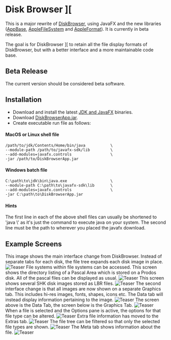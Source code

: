 # Disk Browser ][
This is a major rewrite of [DiskBrowser](https://github.com/dmolony/diskbrowser), using JavaFX and the new libraries ([AppBase](https://github.com/dmolony/AppBase), 
[AppleFileSystem](https://github.com/dmolony/AppleFileSystem) and 
[AppleFormat](https://github.com/dmolony/AppleFormat)). It is currently in beta release.
  
The goal is for DiskBrowser ][ to retain all the file display formats of DiskBrowser, but  with a better interface and a more maintainable code base.

## Beta Release
The current version should be considered beta software.

## Installation
- Download and install the latest [JDK and JavaFX](https://jdk.java.net/) binaries.
- Download [DiskBrowserApp.jar](https://github.com/dmolony/DiskBrowser2/releases).
- Create executable run file as follows:  

#### MacOS or Linux shell file
```
/path/to/jdk/Contents/Home/bin/java           \
--module-path /path/to/javafx-sdk/lib         \
--add-modules=javafx.controls                 \
-jar /path/to/DiskBrowserApp.jar
```  

#### Windows batch file
```
C:\path\to\jdk\bin\java.exe                   \
--module-path C:\path\to\javafx-sdk\lib       \
--add-modules=javafx.controls                 \
-jar C:\path\to\DiskBrowserApp.jar
```

#### Hints
The first line in each of the above shell files can usually be shortened to 'java   \\' as it's just the command to execute java on your system. The second line must be the path to wherever you placed the javafx download.
   
## Example Screens
This image shows the main interface change from DiskBrowser. Instead of separate tabs
 for each disk, the file tree expands each disk image in place.
![Teaser](screens/teaser1.png?raw=true "Data screen")
File systems within file systems can be accessed. This screen shows the directory
listing of a Pascal Area which is stored on a Prodos disk. All of the pascal files can
be displayed as usual.
![Teaser](screens/teaser7.png?raw=true "Pascal area on a prodos disk image")
This screen shows several SHK disk images stored as LBR files.
![Teaser](screens/teaser8.png?raw=true "SHK files on a prodos disk image")
The second interface change is that all images are now shown on a separate Graphics tab. This includes hi-res images, fonts, shapes, icons etc. The Data tab will instead display information pertaining to the image.
![Teaser](screens/pic01.png?raw=true "Data Tab")
The screen above is the Data Tab, the screen below is the Graphics Tab.
![Teaser](screens/pic02.png?raw=true "Graphics Tab")
When a file is selected and the Options pane is active, the options for that file type can be altered.
![Teaser](screens/teaser2.png?raw=true "Don't rely on this")
Extra file information has moved to the Extras tab.
![Teaser](screens/teaser3.png?raw=true "Other file types will have different output")
The file tree can be filtered so that only the selected file types are shown.
![Teaser](screens/teaser4.png?raw=true "BXY files")
The Meta tab shows information about the file.
![Teaser](screens/teaser5.png?raw=true "Meta")